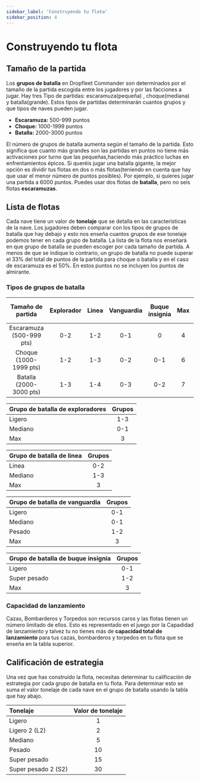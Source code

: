```yaml
---
sidebar_label: 'Construyendo tu flota'
sidebar_position: 4
---
```


# Construyendo tu flota

## Tamaño de la partida

Los **grupos de batalla** en Dropfleet Commander son determinados por el tamaño de la partida escogida entre los jugadores y por las facciones a jugar. Hay tres Tipo de partidas: escaramuza(pequeña) , choque(mediana) y batalla(grande). Estos tipos de partidas determinarán cuantos grupos y que tipos de naves pueden jugar. 

* **Escaramuza:** 500-999 puntos
* **Choque:** 1000-1999 puntos
* **Batalla:** 2000-3000 puntos

El número de grupos de batalla aumenta según el tamaño de la partida. Esto significa que cuanto más grandes son las partidas en puntos no tiene más activaciones por turno que las pequeñas,haciendo más práctico luchas en enfrentamientos épicos. Si queréis jugar una batalla gigante, la mejor opción es dividir tus flotas en dos o más flotas(teniendo en cuenta que hay que usar el menor número de puntos posibles). Por ejemplo, si quieres jugar una partida a 6000 puntos. Puedes usar dos flotas de **batalla**, pero no seis flotas **escaramuzas**. 

## Lista de flotas

Cada nave tiene un valor de **tonelaje** que se detalla en las características de la nave. Los jugadores deben comparar con los tipos de grupos de batalla que hay debajo y esto nos enseña cuantos grupos de ese tonelaje podemos tener en cada grupo de batalla. La lista de la flota nos enseñará en que grupo de batalla se pueden escoger por cada tamaño de partida. A menos de que se indique lo contrario, un grupo de batalla no puede superar el 33% del total de puntos de la partida para  choque o batalla y en el caso de escaramuza es el 50%. En estos puntos no se incluyen los puntos de almirante. 

### Tipos de grupos de batalla

|Tamaño de partida|Explorador|Linea|Vanguardia|Buque insignia |Max|Capadidad de lanzamiento|
| :-: | :-: | :-: | :-: | :-: | :-: | :-: |
|Escaramuza (500-999 pts)|0-2|1-2|0-1|0|4|10|
|Choque (1000-1999 pts)|1-2|1-3|0-2|0-1|6|15|
|Batalla (2000-3000 pts)|1-3|1-4|0-3|0-2|7|20|

|Grupo de batalla de exploradores|Grupos|
| :- | :-: |
|Ligero|1-3|
|Mediano|0-1|
|Max|3|

|Grupo de batalla de linea|Grupos|
| :- | :-: |
|Linea|0-2|
|Mediano|1-3|
|Max|3|

|Grupo de batalla de vanguardia|Grupos|
| :- | :-: |
|Ligero|0-1|
|Mediano|0-1|
|Pesado|1-2|
|Max|3|

|Grupo de batalla de buque insignia|Grupos|
| :- | :-: |
|Ligero|0-1|
|Super pesado|1-2|
|Max|3|

### Capacidad de lanzamiento

Cazas, Bombarderos y Torpedos son recursos caros y las flotas tienen un número limitado de ellos. Esto es representado en el juego por la Capadidad de lanzamiento y talvez tu no tienes más de **capacidad total de lanzamiento** para tus cazas, bombarderos y torpedos en tu flota que se enseña en la tabla superior. 

## Calificación de estrategia 

Una vez que has construido la flota, necesitas determinar tu calificación de estrategia por cada grupo de batalla en tu flota. Para determinar esto se suma el valor tonelaje de cada nave en el grupo de batalla usando la tabla que hay abajo. 

|Tonelaje|Valor de tonelaje|
| :- | :-: |
|Ligero|1|
|Ligero 2 (L2)|2|
|Mediano|5|
|Pesado|10|
|Super pesado|15|
|Super pesado 2 (S2)|30|
